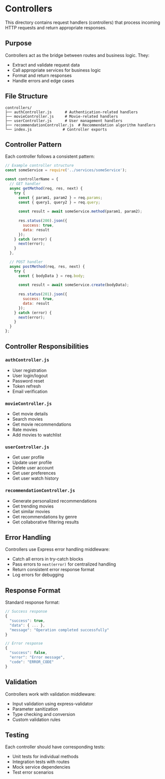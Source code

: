 # Controllers

This directory contains request handlers (controllers) that process incoming HTTP requests and return appropriate responses.

## Purpose

Controllers act as the bridge between routes and business logic. They:
- Extract and validate request data
- Call appropriate services for business logic
- Format and return responses
- Handle errors and edge cases

## File Structure

```
controllers/
├── authController.js      # Authentication-related handlers
├── movieController.js     # Movie-related handlers
├── userController.js      # User management handlers
├── recommendationController.js  # Recommendation algorithm handlers
└── index.js              # Controller exports
```

## Controller Pattern

Each controller follows a consistent pattern:

```javascript
// Example controller structure
const someService = require('../services/someService');

const controllerName = {
  // GET handler
  async getMethod(req, res, next) {
    try {
      const { param1, param2 } = req.params;
      const { query1, query2 } = req.query;
      
      const result = await someService.method(param1, param2);
      
      res.status(200).json({
        success: true,
        data: result
      });
    } catch (error) {
      next(error);
    }
  },

  // POST handler
  async postMethod(req, res, next) {
    try {
      const { bodyData } = req.body;
      
      const result = await someService.create(bodyData);
      
      res.status(201).json({
        success: true,
        data: result
      });
    } catch (error) {
      next(error);
    }
  }
};
```

## Controller Responsibilities

### `authController.js`
- User registration
- User login/logout
- Password reset
- Token refresh
- Email verification

### `movieController.js`
- Get movie details
- Search movies
- Get movie recommendations
- Rate movies
- Add movies to watchlist

### `userController.js`
- Get user profile
- Update user profile
- Delete user account
- Get user preferences
- Get user watch history

### `recommendationController.js`
- Generate personalized recommendations
- Get trending movies
- Get similar movies
- Get recommendations by genre
- Get collaborative filtering results

## Error Handling

Controllers use Express error handling middleware:
- Catch all errors in try-catch blocks
- Pass errors to `next(error)` for centralized handling
- Return consistent error response format
- Log errors for debugging

## Response Format

Standard response format:
```javascript
// Success response
{
  "success": true,
  "data": { ... },
  "message": "Operation completed successfully"
}

// Error response
{
  "success": false,
  "error": "Error message",
  "code": "ERROR_CODE"
}
```

## Validation

Controllers work with validation middleware:
- Input validation using express-validator
- Parameter sanitization
- Type checking and conversion
- Custom validation rules

## Testing

Each controller should have corresponding tests:
- Unit tests for individual methods
- Integration tests with routes
- Mock service dependencies
- Test error scenarios 